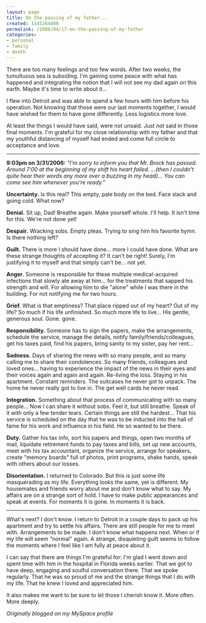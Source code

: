 ```yaml
---
layout: page
title: On the passing of my father...
created: 1145264400
permalink: /2006/04/17-on-the-passing-of-my-father
categories:
- personal
- family
- death
---
```

There are too many feelings and too few words.  After two weeks, the tumultuous sea is subsiding.  I'm gaining some peace with what has happened and integrating the notion that I will not see my dad again on this earth.  Maybe it's time to write about it...

I flew into Detroit and was able to spend a few hours with him before his operation.  Not knowing that those were our last moments together, I would have wished for them to have gone differently.  Less logistics more love.

At least the things I would have said, were not unsaid.  Just not said in those final moments.  I'm grateful for my close relationship with my father and that my youthful distancing of myself had ended and come full circle to acceptance and love.

<hr>

**9:03pm on 3/31/2006:** <em>"I'm sorry to inform you that Mr. Brock has passed.  Around 7:00 at the beginning of my shift his heart failed. ...(then I couldn't quite hear their words any more over a buzzing in my head)... You can come see him whenever you're ready."</em>

**Uncertainty.**  Is this real?  This empty, pale body on the bed.  Face slack and going cold.  What now?

**Denial.** Sit up, Dad!  Breathe again.  Make yourself whole.  I'll help.  It isn't time for this.  We're not done yet!

**Despair.** Wracking sobs. Empty pleas. Trying to sing him his favorite hymn. Is there nothing left?  

**Guilt.** There is more I should have done... more I could have done. What are these strange thoughts of accepting it?  It can't be right!  Surely, I'm justifying it to myself and that simply can't be... not yet.

**Anger.** Someone is responsible for these multiple medical-acquired infections that slowly ate away at him... for the treatments that sapped his strength and will.  For allowing him to die "alone" while I was there in the building.  For not notifying me for two hours.

**Grief.** What is that emptiness?  That place ripped out of my heart?  Out of my life?  So much if his life unfinished.  So much more life to live...  His gentle, generous soul.  Gone.  gone.

**Responsibility.** Someone has to sign the papers, make the arrangements, schedule the service, manage the details, notify family/friends/colleagues, get his taxes paid, find his papers,  bring sanity to my sister, pay her rent...

**Sadness.**  Days of sharing the news with so many people, and so many calling me to share their condolences.  So many friends, colleagues and loved ones... having to experience the impact of the news in their eyes and their voices again and again and again.  Re-living the loss. Staying in his apartment.  Constant reminders.  The suitcases he never got to unpack.  The home he never really got to live in.  The get well cards he never read.

**Integration.** Something about that process of communicating with so many people... Now I can share it without sobs.  Feel it, but still breathe.  Speak of it with only a few tender tears.  Certain things are still the hardest... That his service is scheduled on the day that he was to be inducted into the hall of fame for his work and influence in his field.  He so wanted to be there.

**Duty.** Gather his tax info, sort his papers and things, open two months of mail, liquidate retirement funds to pay taxes and bills, set up new accounts, meet with his tax accountant, organize the service, arrange for speakers, create "memory boards" full of photos, print programs, shake hands, speak with others about our losses.

**Disorientation.** I returned to Colorado. But this is just some life masquerading as my life. Everything looks the same, yet is different. My housemates and friends worry about me and don't know what to say.  My affairs are on a strange sort of hold. I have to make public appearances and speak at events.  For moments it is gone.  In moments it is back.

<hr>

What's next? I don't know. I return to Detroit in a couple days to pack up his apartment and try to settle his affairs.  There are still people for me to meet with.  Arrangements to be made.  I don't know what happens next.  When or if my life will seem "normal" again.  A strange, disquieting guilt seems to follow the moments where I feel like I am fully at peace about it.  

I can say that there are things I'm grateful for: I'm glad I went down and spent time with him in the hospital in Florida weeks earlier.  That we got to have deep, engaging and soulful conversation there.  That we spoke regularly.  That he was so proud of me and the strange things that I do with my life.  That he knew I loved and appreciated him.

It also makes me want to be sure to let those I cherish know it.  More often.  More deeply.

*Originally blogged on my MySpace profile*

